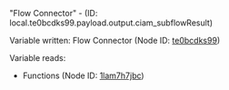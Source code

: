 "Flow Connector" - (ID: local.te0bcdks99.payload.output.ciam_subflowResult)

Variable written:
Flow Connector (Node ID: [te0bcdks99](../nodes/te0bcdks99.md))

Variable reads:
* Functions (Node ID: [1lam7h7jbc](../nodes/1lam7h7jbc.md))
